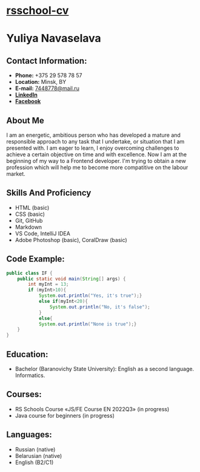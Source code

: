 # [rsschool-cv](https://Jully13.github.io/rsschool-cv/cv)

# **Yuliya Navaselava**

## **Contact Information:**

- **Phone:** +375 29 578 78 57
- **Location:** Minsk, BY
- **E-mail:** 7448778@mail.ru
- **[LinkedIn](https://www.linkedin.com/in/julianovoselova)**
- **[Facebook](https://www.facebook.com/julianovoselova13/)**

## **About Me**

I am an energetic, ambitious person who has developed a mature and responsible approach to any task that I undertake, or situation that I am presented with. I am eager to learn, I enjoy overcoming challenges to achieve a certain objective on time and with excellence. Now I am at the beginning of my way to a Frontend developer. I'm trying to obtain a new profession which will help me to become more compatitive on the labour market.

## **Skills And Proficiency**

- HTML (basic)
- CSS (basic)
- Git, GitHub
- Markdown
- VS Code, IntelliJ IDEA
- Adobe Photoshop (basic), CoralDraw (basic)

## **Code Example:**

```java
public class IF {
    public static void main(String[] args) {
        int myInt = 13;
        if (myInt>10){
            System.out.println("Yes, it's true");}
            else if(myInt<20){
                System.out.println("No, it's false");
            }
            else{
            System.out.println("None is true");}
    }
}

```

## **Education:**

- Bachelor (Baranovichy State University): English as a second language. Informatics.

## **Courses:**
- RS Schools Course «JS/FE Course EN 2022Q3» (in progress)
- Java course for beginners (in progress)

## **Languages:**
- Russian (native)
- Belarusian (native)
- English (B2/C1)
